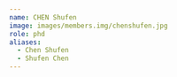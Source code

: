 ```yaml
---
name: CHEN Shufen
image: images/members.img/chenshufen.jpg
role: phd
aliases:
  - Chen Shufen
  - Shufen Chen
---
```

